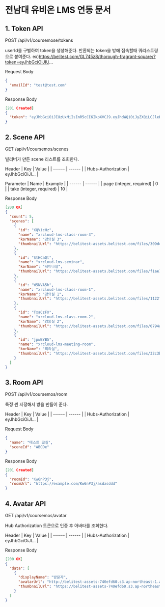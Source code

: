 # 전남대 유비온 LMS 연동 문서

## 1. Token API

POST /api/v1/coursemose/tokens

userId를 구별하여 token을 생성해준다.
반환되는 token을 방에 접속할때 쿼리스트링으로 붙여준다.
ex)https://belitest.com/GL745z8/thorough-fragrant-square/?token=eyJhbGciOiJIU...

Request Body

```json
{
  "emailId": "test@test.com"
}
```

Response Body

```json
[201 Created]
{
  "token": "eyJhbGciOiJIUzUxMiIsInR5cCI6IkpXVCJ9.eyJhdWQiOiJyZXQiLCJleHAiOjE2OTI4NDE0OTMsImlhdCI6MTY4NTU4Mzg5MywiaXNzIjoicmV0IiwianRpIjoiMzNmOWQ0YTUtMmJkZC00NmY3LThhN2YtMDU0MjUxYjI5ODllIiwibmJmIjoxNjg1NTgzODkyLCJzdWIiOiIxNTAyNDE1MDkwMTQwMzE2NjM1IiwidHlwIjoiYWNjZXNzIn0.TFn5QNSM8-AYF-pwIwkQPuT9I3xUV5m9rJYJ9Nuz7U38sWAuj3JJF0Ov08xK0_uRILJTVMQQm3NY015FQxxxxx"
}
```

## 2. Scene API

GET /api/v1/coursemos/scenes

빌리버가 만든 scene 리스트를 조회한다.

Header
| Key | Value |
| ------ | ------ |
| Hubs-Authorization | eyJhbGciOiJI... |

Parameter
| Name | Example |
| ------ | ------ |
| page (integer, required) | 0 |
| take (integer, required) | 10 |

Response Body

```json
[200 OK]
{
  "count": 5,
  "scenes": [
    {
      "id": "XQVicHz",
      "name": "xrcloud-lms-class-room-3",
      "korName": "강의실 3",
      "thumbnailUrl": "https://belitest-assets.belitest.com/files/309dcade-3e86-4e63-9927-c1802673eaaa.jpg"
    },
    {
      "id": "StHCaQt",
      "name": "xrcloud-lms-seminar",
      "korName": "세미나실",
      "thumbnailUrl": "https://belitest-assets.belitest.com/files/f1ae736b-6f8c-43a4-8f45-d2fc7822114b.jpg"
    },
    {
      "id": "W5NVA5h",
      "name": "xrcloud-lms-class-room-1",
      "korName": "강의실 1",
      "thumbnailUrl": "https://belitest-assets.belitest.com/files/1122f238-2536-472c-a138-5f6894137a67.jpg"
    },
    {
      "id": "TxaCzFX",
      "name": "xrcloud-lms-class-room-2",
      "korName": "강의실 2",
      "thumbnailUrl": "https://belitest-assets.belitest.com/files/0794aeaf-320f-4e3a-930d-fd32c4a42dc6.jpg"
    },
    {
      "id": "jpwBYB5",
      "name": "xrcloud-lms-meeting-room",
      "korName": "회의실",
      "thumbnailUrl": "https://belitest-assets.belitest.com/files/32c3b7af-13a9-4daa-8a73-e795263cf9a5.jpg"
    }
  ]
}
```

## 3. Room API

POST /api/v1/coursemos/room

특정 씬 지정해서 방을 만들어 준다.

Header
| Key | Value |
| ------ | ------ |
| Hubs-Authorization | eyJhbGciOiJI... |

Request Body

```json
{
  "name": "테스트 교실",
  "sceneId": "ABCDe"
}
```

Response Body

```json
[201 Created]
{
  "roomId": "Kw6nP3j",
  "roomUrl": "https://example.com/Kw6nP3j/asdasddd"
}
```

## 4. Avatar API

GET /api/v1/coursemos/avatar

Hub Authorization 토큰으로 인증 후 아바타를 조회한다.

Header
| Key | Value |
| ------ | ------ |
| Hubs-Authorization | eyJhbGciOiJI... |

Response Body

```json
[200 OK]
{
  "data": [
    {
      "displayName": "방문자",
      "avatarUrl": "http://belitest-assets-740efd60.s3.ap-northeast-1.amazonaws.com/cnu/avatar/aaaaa@test.com.glb",
      "thumbnailUrl": "https://belitest-assets-740efd60.s3.ap-northeast-1.amazonaws.com/cnu/thumbnail/aaaaa@test.com.png"
    }
  ]
}
```
